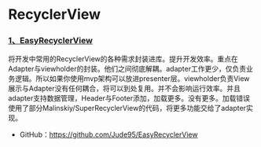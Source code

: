 # RecyclerView

### [1、EasyRecyclerView]
将开发中常用的RecyclerView的各种需求封装进库。提升开发效率。重点在Adapter与viewholder的封装。他们之间彻底解耦。adapter工作更少，仅负责业务逻辑。所以如果你使用mvp架构可以放进presenter层。viewholder负责View展示与Adapter没有任何耦合，将可以到处复用。并不会影响运行效率。并且adapter支持数据管理，Header与Footer添加，加载更多。没有更多。加载错误使用了部分Malinskiy/SuperRecyclerView的代码，将更多功能交给了adapter实现。
* GitHub：https://github.com/Jude95/EasyRecyclerView


[1、EasyRecyclerView]:https://github.com/Jude95/EasyRecyclerView
